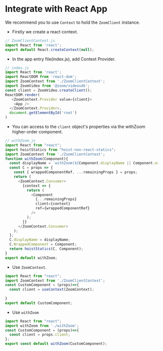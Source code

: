 # Integrate with React App

We recommend you to use `Context` to hold the `ZoomClient` instance.

- Firstly we create a react context.
```javascript
// ZoomClientContext.js
import React from 'react';
export default React.createContext(null);
```

- In the app entry file(index.js), add Context Provider.
```javascript
// index.js
import React from 'react';
import ReactDOM from 'react-dom';
import ZoomContext from './ZoomClientContext';
import ZoomVideo from '@zoom/videosdk';
const client = ZoomVideo.createClient();
ReactDOM.render(
   <ZoomContext.Provider value={client}>
    <App />
  </ZoomContext.Provider>,
  document.getElementById('root')
)
```

- You can access to the `client` object's properties via the withZoom higher-order component.
```javascript
// withZoom.js
import React from "react";
import hoistStatics from "hoist-non-react-statics";
import ZoomContext from './ZoomClientContext';
function withZoom(Component){
  const displayName = `withZoom(${Component.displayName || Component.name})`;
  const C = props => {
    const { wrappedComponentRef, ...remainingProps } = props;
    return (
      <ZoomContext.Consumer>
        {context => {
          return (
            <Component
              {...remainingProps}
              client={context}
              ref={wrappedComponentRef}
            />
          );
        }}
      </ZoomContext.Consumer>
    );
  };
  C.displayName = displayName;
  C.WrappedComponent = Component;
  return hoistStatics(C, Component);
}
export default withZoom;
```

- Use `ZoomContext`.
```javascript
import React from "react";
import ZoomContext from './ZoomClientContext';
const CustomComponent = (props)=>{
  const client = useContext(ZoomContext);
  
}
export default CustomComponent;
```

- Use `withZoom `
```javascript
import React from "react";
import withZoom from './withZoom';
const CustomComponent = (props)=>{
  const client = props.client;
};
export const default withZoom(CustomComponent);
```